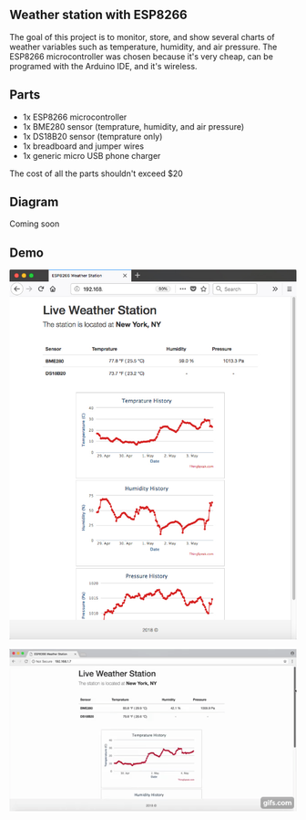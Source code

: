 ## Weather station with ESP8266

The goal of this project is to monitor, store, and show several charts of weather variables such as temperature, humidity, and air pressure. The ESP8266 microcontroller was chosen because it's very cheap, can be programed with the Arduino IDE, and it's wireless.

## Parts

- 1x ESP8266 microcontroller
- 1x BME280 sensor (temprature, humidity, and air pressure)
- 1x DS18B20 sensor (temprature only)
- 1x breadboard and jumper wires
- 1x generic micro USB phone charger

The cost of all the parts shouldn't exceed $20

## Diagram
Coming soon


## Demo
<kbd>![Demo](https://github.com/nis1/ESP8266-HTML-weatherStation/blob/master/static/demo.jpg)</kbd>


<kbd>![Demo](https://github.com/nis1/ESP8266-HTML-weatherStation/blob/master/static/demoGif.gif)</kbd>


